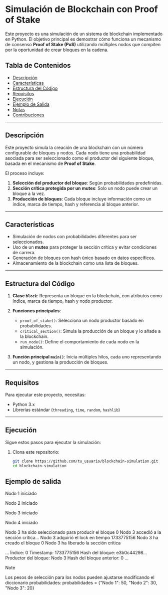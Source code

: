 # Simulación de Blockchain con Proof of Stake

Este proyecto es una simulación de un sistema de blockchain implementado en Python. El objetivo principal es demostrar cómo funciona un mecanismo de consenso **Proof of Stake (PoS)** utilizando múltiples nodos que compiten por la oportunidad de crear bloques en la cadena.

## Tabla de Contenidos

- [Descripción](#descripción)
- [Características](#características)
- [Estructura del Código](#estructura-del-código)
- [Requisitos](#requisitos)
- [Ejecución](#ejecución)
- [Ejemplo de Salida](#ejemplo-de-salida)
- [Notas](#notas)
- [Contribuciones](#contribuciones)

---

## Descripción

Este proyecto simula la creación de una blockchain con un número configurable de bloques y nodos. Cada nodo tiene una probabilidad asociada para ser seleccionado como el productor del siguiente bloque, basada en el mecanismo de **Proof of Stake**.

El proceso incluye:
1. **Selección del productor del bloque**: Según probabilidades predefinidas.
2. **Sección crítica protegida por un mutex**: Solo un nodo puede crear un bloque a la vez.
3. **Producción de bloques**: Cada bloque incluye información como un índice, marca de tiempo, hash y referencia al bloque anterior.

---

## Características

- Simulación de nodos con probabilidades diferentes para ser seleccionados.
- Uso de un **mutex** para proteger la sección crítica y evitar condiciones de carrera.
- Generación de bloques con hash único basado en datos específicos.
- Almacenamiento de la blockchain como una lista de bloques.

---

## Estructura del Código

1. **Clase `block`**:
   Representa un bloque en la blockchain, con atributos como índice, marca de tiempo, hash y nodo productor.

2. **Funciones principales**:
   - `proof_of_stake()`: Selecciona un nodo productor basado en probabilidades.
   - `critical_section()`: Simula la producción de un bloque y lo añade a la blockchain.
   - `run_node()`: Define el comportamiento de cada nodo en la simulación.

3. **Función principal `main()`**:
   Inicia múltiples hilos, cada uno representando un nodo, y gestiona la producción de bloques.

---

## Requisitos

Para ejecutar este proyecto, necesitas:
- Python 3.x
- Librerías estándar (`threading`, `time`, `random`, `hashlib`)

---

## Ejecución

Sigue estos pasos para ejecutar la simulación:

1. Clona este repositorio:
   ```bash
   git clone https://github.com/tu_usuario/blockchain-simulation.git
   cd blockchain-simulation

## Ejemplo de salida 
Nodo 1 iniciado

Nodo 2 iniciado

Nodo 3 iniciado

Nodo 4 iniciado

Nodo 3 ha sido seleccionado para producir el bloque 0
Nodo 3 accedió a la sección crítica...
Nodo 3 adquirió el lock en tiempo 1733775156
Nodo 3 ha creado el bloque 0
Nodo 3 ha liberado la sección crítica

...
Índice: 0
Timestamp: 1733775156
Hash del bloque: e3b0c44298...
Productor del bloque: Nodo 3
Hash del bloque anterior: 0
...

> [!NOTE]
> Los pesos de selección para los nodos pueden ajustarse modificando el diccionario probabilidades: probabilidades = {"Nodo 1": 50, "Nodo 2": 30, "Nodo 3": 20}
